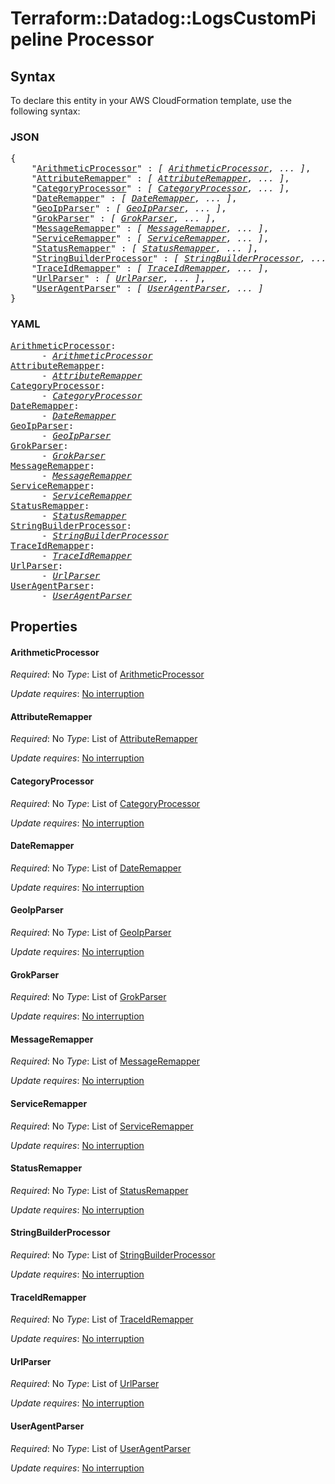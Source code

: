 # Terraform::Datadog::LogsCustomPipeline Processor

## Syntax

To declare this entity in your AWS CloudFormation template, use the following syntax:

### JSON

<pre>
{
    "<a href="#arithmeticprocessor" title="ArithmeticProcessor">ArithmeticProcessor</a>" : <i>[ <a href="processor-arithmeticprocessor.md">ArithmeticProcessor</a>, ... ]</i>,
    "<a href="#attributeremapper" title="AttributeRemapper">AttributeRemapper</a>" : <i>[ <a href="processor-attributeremapper.md">AttributeRemapper</a>, ... ]</i>,
    "<a href="#categoryprocessor" title="CategoryProcessor">CategoryProcessor</a>" : <i>[ <a href="processor-categoryprocessor.md">CategoryProcessor</a>, ... ]</i>,
    "<a href="#dateremapper" title="DateRemapper">DateRemapper</a>" : <i>[ <a href="processor-dateremapper.md">DateRemapper</a>, ... ]</i>,
    "<a href="#geoipparser" title="GeoIpParser">GeoIpParser</a>" : <i>[ <a href="processor-geoipparser.md">GeoIpParser</a>, ... ]</i>,
    "<a href="#grokparser" title="GrokParser">GrokParser</a>" : <i>[ <a href="processor-grokparser.md">GrokParser</a>, ... ]</i>,
    "<a href="#messageremapper" title="MessageRemapper">MessageRemapper</a>" : <i>[ <a href="processor-messageremapper.md">MessageRemapper</a>, ... ]</i>,
    "<a href="#serviceremapper" title="ServiceRemapper">ServiceRemapper</a>" : <i>[ <a href="processor-serviceremapper.md">ServiceRemapper</a>, ... ]</i>,
    "<a href="#statusremapper" title="StatusRemapper">StatusRemapper</a>" : <i>[ <a href="processor-statusremapper.md">StatusRemapper</a>, ... ]</i>,
    "<a href="#stringbuilderprocessor" title="StringBuilderProcessor">StringBuilderProcessor</a>" : <i>[ <a href="processor-stringbuilderprocessor.md">StringBuilderProcessor</a>, ... ]</i>,
    "<a href="#traceidremapper" title="TraceIdRemapper">TraceIdRemapper</a>" : <i>[ <a href="processor-traceidremapper.md">TraceIdRemapper</a>, ... ]</i>,
    "<a href="#urlparser" title="UrlParser">UrlParser</a>" : <i>[ <a href="processor-urlparser.md">UrlParser</a>, ... ]</i>,
    "<a href="#useragentparser" title="UserAgentParser">UserAgentParser</a>" : <i>[ <a href="processor-useragentparser.md">UserAgentParser</a>, ... ]</i>
}
</pre>

### YAML

<pre>
<a href="#arithmeticprocessor" title="ArithmeticProcessor">ArithmeticProcessor</a>: <i>
      - <a href="processor-arithmeticprocessor.md">ArithmeticProcessor</a></i>
<a href="#attributeremapper" title="AttributeRemapper">AttributeRemapper</a>: <i>
      - <a href="processor-attributeremapper.md">AttributeRemapper</a></i>
<a href="#categoryprocessor" title="CategoryProcessor">CategoryProcessor</a>: <i>
      - <a href="processor-categoryprocessor.md">CategoryProcessor</a></i>
<a href="#dateremapper" title="DateRemapper">DateRemapper</a>: <i>
      - <a href="processor-dateremapper.md">DateRemapper</a></i>
<a href="#geoipparser" title="GeoIpParser">GeoIpParser</a>: <i>
      - <a href="processor-geoipparser.md">GeoIpParser</a></i>
<a href="#grokparser" title="GrokParser">GrokParser</a>: <i>
      - <a href="processor-grokparser.md">GrokParser</a></i>
<a href="#messageremapper" title="MessageRemapper">MessageRemapper</a>: <i>
      - <a href="processor-messageremapper.md">MessageRemapper</a></i>
<a href="#serviceremapper" title="ServiceRemapper">ServiceRemapper</a>: <i>
      - <a href="processor-serviceremapper.md">ServiceRemapper</a></i>
<a href="#statusremapper" title="StatusRemapper">StatusRemapper</a>: <i>
      - <a href="processor-statusremapper.md">StatusRemapper</a></i>
<a href="#stringbuilderprocessor" title="StringBuilderProcessor">StringBuilderProcessor</a>: <i>
      - <a href="processor-stringbuilderprocessor.md">StringBuilderProcessor</a></i>
<a href="#traceidremapper" title="TraceIdRemapper">TraceIdRemapper</a>: <i>
      - <a href="processor-traceidremapper.md">TraceIdRemapper</a></i>
<a href="#urlparser" title="UrlParser">UrlParser</a>: <i>
      - <a href="processor-urlparser.md">UrlParser</a></i>
<a href="#useragentparser" title="UserAgentParser">UserAgentParser</a>: <i>
      - <a href="processor-useragentparser.md">UserAgentParser</a></i>
</pre>

## Properties

#### ArithmeticProcessor

_Required_: No
_Type_: List of <a href="processor-arithmeticprocessor.md">ArithmeticProcessor</a>

_Update requires_: [No interruption](https://docs.aws.amazon.com/AWSCloudFormation/latest/UserGuide/using-cfn-updating-stacks-update-behaviors.html#update-no-interrupt)

#### AttributeRemapper

_Required_: No
_Type_: List of <a href="processor-attributeremapper.md">AttributeRemapper</a>

_Update requires_: [No interruption](https://docs.aws.amazon.com/AWSCloudFormation/latest/UserGuide/using-cfn-updating-stacks-update-behaviors.html#update-no-interrupt)

#### CategoryProcessor

_Required_: No
_Type_: List of <a href="processor-categoryprocessor.md">CategoryProcessor</a>

_Update requires_: [No interruption](https://docs.aws.amazon.com/AWSCloudFormation/latest/UserGuide/using-cfn-updating-stacks-update-behaviors.html#update-no-interrupt)

#### DateRemapper

_Required_: No
_Type_: List of <a href="processor-dateremapper.md">DateRemapper</a>

_Update requires_: [No interruption](https://docs.aws.amazon.com/AWSCloudFormation/latest/UserGuide/using-cfn-updating-stacks-update-behaviors.html#update-no-interrupt)

#### GeoIpParser

_Required_: No
_Type_: List of <a href="processor-geoipparser.md">GeoIpParser</a>

_Update requires_: [No interruption](https://docs.aws.amazon.com/AWSCloudFormation/latest/UserGuide/using-cfn-updating-stacks-update-behaviors.html#update-no-interrupt)

#### GrokParser

_Required_: No
_Type_: List of <a href="processor-grokparser.md">GrokParser</a>

_Update requires_: [No interruption](https://docs.aws.amazon.com/AWSCloudFormation/latest/UserGuide/using-cfn-updating-stacks-update-behaviors.html#update-no-interrupt)

#### MessageRemapper

_Required_: No
_Type_: List of <a href="processor-messageremapper.md">MessageRemapper</a>

_Update requires_: [No interruption](https://docs.aws.amazon.com/AWSCloudFormation/latest/UserGuide/using-cfn-updating-stacks-update-behaviors.html#update-no-interrupt)

#### ServiceRemapper

_Required_: No
_Type_: List of <a href="processor-serviceremapper.md">ServiceRemapper</a>

_Update requires_: [No interruption](https://docs.aws.amazon.com/AWSCloudFormation/latest/UserGuide/using-cfn-updating-stacks-update-behaviors.html#update-no-interrupt)

#### StatusRemapper

_Required_: No
_Type_: List of <a href="processor-statusremapper.md">StatusRemapper</a>

_Update requires_: [No interruption](https://docs.aws.amazon.com/AWSCloudFormation/latest/UserGuide/using-cfn-updating-stacks-update-behaviors.html#update-no-interrupt)

#### StringBuilderProcessor

_Required_: No
_Type_: List of <a href="processor-stringbuilderprocessor.md">StringBuilderProcessor</a>

_Update requires_: [No interruption](https://docs.aws.amazon.com/AWSCloudFormation/latest/UserGuide/using-cfn-updating-stacks-update-behaviors.html#update-no-interrupt)

#### TraceIdRemapper

_Required_: No
_Type_: List of <a href="processor-traceidremapper.md">TraceIdRemapper</a>

_Update requires_: [No interruption](https://docs.aws.amazon.com/AWSCloudFormation/latest/UserGuide/using-cfn-updating-stacks-update-behaviors.html#update-no-interrupt)

#### UrlParser

_Required_: No
_Type_: List of <a href="processor-urlparser.md">UrlParser</a>

_Update requires_: [No interruption](https://docs.aws.amazon.com/AWSCloudFormation/latest/UserGuide/using-cfn-updating-stacks-update-behaviors.html#update-no-interrupt)

#### UserAgentParser

_Required_: No
_Type_: List of <a href="processor-useragentparser.md">UserAgentParser</a>

_Update requires_: [No interruption](https://docs.aws.amazon.com/AWSCloudFormation/latest/UserGuide/using-cfn-updating-stacks-update-behaviors.html#update-no-interrupt)

